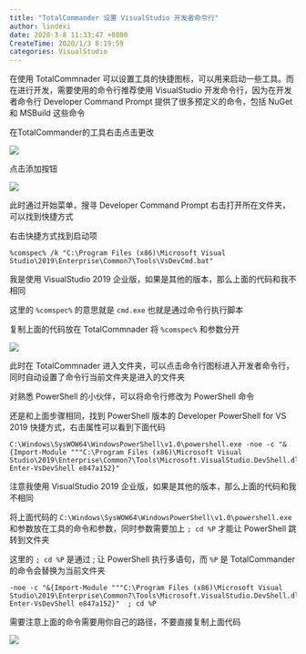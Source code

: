 ```yaml
---
title: "TotalCommander 设置 VisualStudio 开发者命令行"
author: lindexi
date: 2020-3-8 11:33:47 +0800
CreateTime: 2020/1/3 8:19:59
categories: VisualStudio
---
```


在使用 TotalCommnader 可以设置工具的快捷图标，可以用来启动一些工具。而在进行开发，需要使用的命令行推荐使用 VisualStudio 开发命令行，因为在开发者命令行 Developer Command Prompt 提供了很多预定义的命令，包括 NuGet 和 MSBuild 这些命令

<!--more-->


<!-- CreateTime:2020/1/3 8:19:59 -->

<!-- 发布 -->

在TotalCommander的工具右击点击更改

<!-- ![](image/TotalCommander 设置 VisualStudio 开发者命令行/TotalCommander 设置 VisualStudio 开发者命令行0.png) -->

![](http://image.acmx.xyz/lindexi%2F2020138414306)

点击添加按钮

<!-- ![](image/TotalCommander 设置 VisualStudio 开发者命令行/TotalCommander 设置 VisualStudio 开发者命令行1.png) -->

![](http://image.acmx.xyz/lindexi%2F2020138517489)

此时通过开始菜单，搜寻 Developer Command Prompt 右击打开所在文件夹，可以找到快捷方式

右击快捷方式找到启动项

```
%comspec% /k "C:\Program Files (x86)\Microsoft Visual Studio\2019\Enterprise\Common7\Tools\VsDevCmd.bat"
```

我是使用 VisualStudio 2019 企业版，如果是其他的版本，那么上面的代码和我不相同

这里的 `%comspec%` 的意思就是 `cmd.exe` 也就是通过命令行执行脚本

复制上面的代码放在 TotalCommnader 将 `%comspec%` 和参数分开

<!-- ![](image/TotalCommander 设置 VisualStudio 开发者命令行/TotalCommander 设置 VisualStudio 开发者命令行2.png) -->

![](http://image.acmx.xyz/lindexi%2F2020138830649)

此时在 TotalCommnader 进入文件夹，可以点击命令行图标进入开发者命令行，同时自动设置了命令行当前文件夹是进入的文件夹

对熟悉 PowerShell 的小伙伴，可以将命令行修改为 PowerShell 命令

还是和上面步骤相同，找到 PowerShell 版本的 Developer PowerShell for VS 2019 快捷方式，右击属性可以看到下面代码

```
C:\Windows\SysWOW64\WindowsPowerShell\v1.0\powershell.exe -noe -c "&{Import-Module """C:\Program Files (x86)\Microsoft Visual Studio\2019\Enterprise\Common7\Tools\Microsoft.VisualStudio.DevShell.dll"""; Enter-VsDevShell e847a152}"
```

注意我使用 VisualStudio 2019 企业版，如果是其他的版本，那么上面的代码和我不相同

将上面代码的 `C:\Windows\SysWOW64\WindowsPowerShell\v1.0\powershell.exe` 和参数放在工具的命令和参数，同时参数需要加上 `; cd %P` 才能让 PowerShell 跳转到文件夹

这里的 `; cd %P` 是通过 ; 让 PowerShell 执行多语句，而 `%P` 是 TotalCommander 的命令会替换为当前文件夹

```
-noe -c "&{Import-Module """C:\Program Files (x86)\Microsoft Visual Studio\2019\Enterprise\Common7\Tools\Microsoft.VisualStudio.DevShell.dll"""; Enter-VsDevShell e847a152}"  ; cd %P
```

需要注意上面的命令需要用你自己的路径，不要直接复制上面代码

<!-- ![](image/TotalCommander 设置 VisualStudio 开发者命令行/TotalCommander 设置 VisualStudio 开发者命令行3.png) -->

![](http://image.acmx.xyz/lindexi%2F20201381913424)

